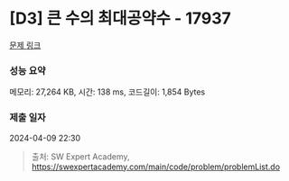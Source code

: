 # [D3] 큰 수의 최대공약수 - 17937 

[문제 링크](https://swexpertacademy.com/main/code/problem/problemDetail.do?contestProbId=AYmRI_8ajv8DFARi) 

### 성능 요약

메모리: 27,264 KB, 시간: 138 ms, 코드길이: 1,854 Bytes

### 제출 일자

2024-04-09 22:30



> 출처: SW Expert Academy, https://swexpertacademy.com/main/code/problem/problemList.do